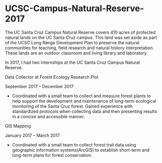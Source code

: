 # UCSC-Campus-Natural-Reserve-2017

The UC Santa Cruz Campus Natural Reserve covers 410 acres of protected natural lands on the UC Santa Cruz campus. This land was set aside as part of the UCSC Long Range Development Plan to preserve the natural communities for teaching, field research and natural history interpretation. These lands are an outdoor classroom and living library and laboratory.

In 2017, I had two internships at the UC Santa Cruz Campus Natural Reserve.

Data Collector at Forest Ecology Research Plot

September 2017 – December 2017
- Coordinated with a small team to collect and measure forest plants to help support the development and maintenance of long-term ecological monitoring of the Santa Cruz forest. Gained experience with standardized protocols when collecting data and then presenting results in a concise and accessible manner.

GIS Mapping

January 2017 – March 2017
- Coordinated with a small team to collect forest trail data using geographic information systems(ArcGIS) to establish short-term and long-term plans for forest conservation.
